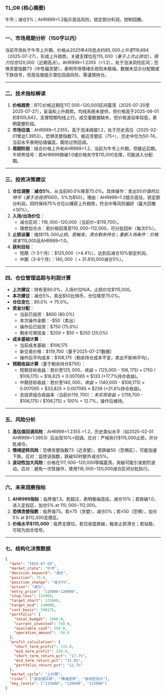 ### TL;DR (核心摘要)  
牛市；减仓5%；AHR999>1.2指示高估风险，锁定部分利润，控制回撤。  

---

### 一、市场周期分析（150字以内）  
当前市场处于牛市上升期，价格从2025年4月低点约$85,000上升至$119,694（2025-07-27），形成上升趋势。关键支撑位在$115,000（基于上次止损位），阻力位在$120,000（近期高点）。AHR999=1.2355（>1.2），处于泡沫风险区间；恐惧贪婪指数73（中性偏贪婪），表明市场情绪乐观但未极端。数据未显示分配期或下跌信号，但高估值提示潜在回调风险，需谨慎持仓。

---

### 二、技术指标解读  
1. **价格趋势**：BTC价格近期在$117,000-$120,000区间震荡（2025-07-20至2025-07-27），呈温和上升趋势。均线系统未提供，但价格高于2025-06-01的$105,642，支撑短期均线上行。成交量数据缺失，但价格波动率较低，表明盘整阶段。  
2. **市场估值**：AHR999=1.2355，高于泡沫阈值1.2，处于历史高位（2025-02-01曾达1.3953）。恐惧贪婪指数73，接近贪婪区（75+），历史中位为50-74，当前水平表明估值偏高，需防过热回调。  
3. **周期阶段**：结合价格上升和AHR999>1.2，当前为牛市上升期，但接近后期。牛转熊信号：若AHR999跌破1.0或价格失守$115,000支撑，可能进入分配期。

---

### 三、投资决策建议  
1. **仓位调整**：**减仓5%**，从当前80.0%降至75.0%。具体操作：卖出$50价值的比特币（基于总投资$1000，5%为$50）。理由：AHR999>1.2提示高估，锁定部分利润，同时保持75%仓位以捕获上升趋势，符合中等风险偏好（最大回撤≤30%）。  
2. **入场/出场价位**：  
   - 减仓区间：$118,000-$120,000（当前价~$119,700）。  
   - 理想加仓点：若价格回落至$110,000-$112,000，可分批回补（每次5%）。  
3. **止损设置**：维持$115,000止损。若触发，清仓剩余持仓；重新入场条件：价格收复$115,000且AHR999<1.0。  
4. **获利目标**：  
   - 短期（1-3个月）：$125,000（+4.4%），达到后减仓10%锁定利润。  
   - 中期（3-6个月）：$140,000（+31.8%），达到后分批获利了结（每涨$10,000减仓5%）。

---

### 四、仓位管理追踪与利润计算  
- **上次建议**：持有至80.0%，入场价位N/A，止损价位$115,000。  
- **本次建议**：减仓5%，卖出$50比特币，仓位降至75.0%。  
- **仓位变化**：80.0% → 75.0%。  
- **资金分配**：  
  - 当前已投资：$800 (80.0%)  
  - 本次操作金额：-$50（卖出）  
  - 操作后已投资：$750 (75.0%)  
  - 剩余可用现金：$200 + $50 = $250 (25.0%)  
- **成本基础计算**：  
  - 当前成本基础：$106,175  
  - 新交易价格：$119,700（基于2025-07-27数据）  
  - 操作后平均成本：$106,175（剩余持仓成本不变，卖出不影响平均）。  
- **预期收益计算**（基于剩余持仓$750）：  
  - 短期目标收益：若价至$125,000，收益 = ($125,000 - $106,175) × ($750 / $106,175) = $18,825 × 0.007065 ≈ $133 (+17.7%持仓收益)。  
  - 中期目标收益：若价至$140,000，收益 = ($140,000 - $106,175) × 0.007065 = $33,825 × 0.007065 ≈ $239 (+31.8%持仓收益)。  
  - 总投资组合收益率（当前价$119,700）：未实现收益 = [($119,700 - $106,175) / $106,175] × 100% = 12.7%，操作后维持。

---

### 五、风险分析  
1. **高估值回调风险**：AHR999=1.2355 >1.2，历史类似水平（如2025-02-01 AHR999=1.3953）后出现10%+回调。应对：严格执行$115,000止损，并分批减仓。  
2. **情绪逆转风险**：恐惧贪婪指数73（近贪婪），若跌破50（恐惧区），可能加速下跌。应对：监控该指数，跌破50时额外减仓5%。  
3. **波动性加大风险**：价格在$117,000-$120,000窄幅震荡，突破可能引发剧烈波动。应对：避免一次性操作，使用$118,000-$120,000减仓区间分批执行。

---

### 六、未来观察指标  
1. **AHR999指标**：临界值1.3。若超过，表明极端高估，减仓10%；若跌破1.0，进入定投区，加仓5% at $110,000-$112,000。  
2. **恐惧贪婪指数**：临界值75。若≥75（贪婪），减仓5%；若≤50（恐惧），加仓5% at $112,000支撑区。  
3. **价格水平$115,000**：临界支撑位。若日收盘跌破，触发止损清仓；若站稳，可视为加仓信号。

---

### 七、结构化决策数据  
```json
{
  "date": "2025-07-28",
  "market_state": "牛市",
  "decision_keyword": "减仓",
  "position": 75.0,
  "position_change": "减少5%",
  "action": "减仓",
  "entry_price": "118000-120000",
  "stop_loss": 115000,
  "target_short": 125000,
  "target_mid": 140000,
  "cost_basis": 106175,
  "portfolio": {
    "total_budget": 1000.0,
    "current_invested": 750.0,
    "available_cash": 250.0,
    "operation_amount": -50.0
  },
  "profit_calculation": {
    "short_term_profit": 133.0,
    "mid_term_profit": 239.0,
    "short_term_return_pct": "17.7%",
    "mid_term_return_pct": "31.8%",
    "portfolio_return_pct": "12.7%"
  },
  "market_cycle": "上升期",
  "risks": ["高估值回调", "情绪逆转", "波动性加大"],
  "key_levels": ["115000", "120000", "125000"]
}
```